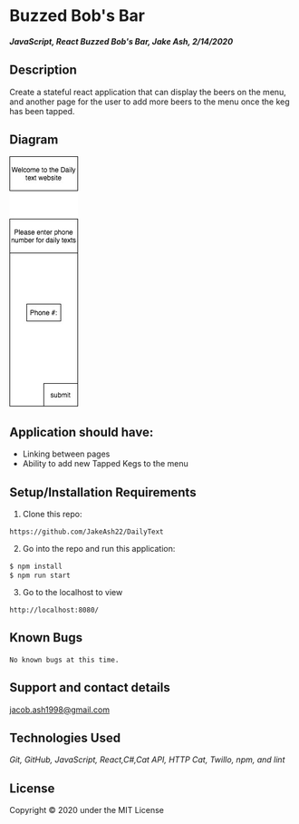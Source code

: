 # Buzzed Bob's Bar

#### _JavaScript, React Buzzed Bob's Bar, Jake Ash, 2/14/2020_

## Description
Create a stateful react application that can display the beers on the menu, and another page for the user to add more beers to the menu once the keg has been tapped.

## Diagram

![Diagram](src/assets/images/Diagram.jpg)


## Application should have:

- Linking between pages
- Ability to add new Tapped Kegs to the menu

## Setup/Installation Requirements

1. Clone this repo:
```
https://github.com/JakeAsh22/DailyText
```

2. Go into the repo and run this application: 
```
$ npm install
$ npm run start
```
3. Go to the localhost to view 
```
http://localhost:8080/
```

## Known Bugs
```
No known bugs at this time.
```

## Support and contact details
jacob.ash1998@gmail.com

## Technologies Used
_Git, GitHub, JavaScript, React,C#,Cat API, HTTP Cat, Twillo, npm, and lint_


## License

Copyright © 2020 under the MIT License